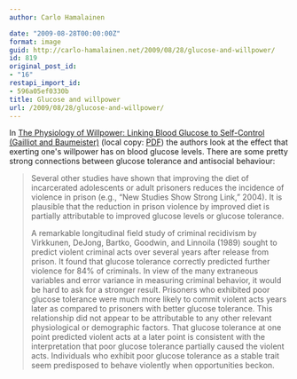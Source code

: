 ```yaml
---
author: Carlo Hamalainen

date: "2009-08-28T00:00:00Z"
format: image
guid: http://carlo-hamalainen.net/2009/08/28/glucose-and-willpower/
id: 819
original_post_id:
- "16"
restapi_import_id:
- 596a05ef0330b
title: Glucose and willpower
url: /2009/08/28/glucose-and-willpower/
---
```

In [The Physiology of Willpower: Linking Blood Glucose to Self-Control (Gailliot and Baumeister)](http://psr.sagepub.com/cgi/content/short/11/4/303) (local copy: [PDF](/stuff/Gailliot%20Baumeister%20-%20The%20physiology%20of%20willpower:%20linking%20blood%20glucose%20to%20self-control.pdf)) the authors look at the effect that exerting one's willpower has on blood glucose levels. There are some pretty strong connections between glucose tolerance and antisocial behaviour:

> Several other studies have shown that improving the diet of incarcerated adolescents or adult prisoners reduces the incidence of violence in prison (e.g., “New Studies Show Strong Link,” 2004). It is plausible that the reduction in prison violence by improved diet is partially attributable to improved glucose levels or glucose tolerance.
> 
> A remarkable longitudinal field study of criminal recidivism by Virkkunen, DeJong, Bartko, Goodwin, and Linnoila (1989) sought to predict violent criminal acts over several years after release from prison. It found that glucose tolerance correctly predicted further violence for 84% of criminals. In view of the many extraneous variables and error variance in measuring criminal behavior, it would be hard to ask for a stronger result. Prisoners who exhibited poor glucose tolerance were much more likely to commit violent acts years later as compared to prisoners with better glucose tolerance. This relationship did not appear to be attributable to any other relevant physiological or demographic factors. That glucose tolerance at one point predicted violent acts at a later point is consistent with the interpretation that poor glucose tolerance partially caused the violent acts. Individuals who exhibit poor glucose tolerance as a stable trait seem predisposed to behave violently when opportunities beckon.
